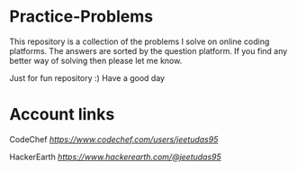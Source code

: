 # Practice-Problems
This repository is a collection of the problems I solve on online coding platforms.
The answers are sorted by the question platform.
If you find any better way of solving then please let me know.

Just for fun repository :)
Have a good day

# Account links
CodeChef      *https://www.codechef.com/users/jeetudas95*

HackerEarth   *https://www.hackerearth.com/@jeetudas95*
